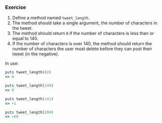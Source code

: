 ### Exercise

1. Define a method named `tweet_length`.
2. The method should take a single argument, the number of characters in the tweet.
3. The method should return `0` if the number of characters is less than or equal to 140.
4. If the number of characters is over 140, the method should return the number of characters the user must delete before they can post their tweet (in the negative).

In use:

```ruby
puts tweet_length(82)
=> 0

puts tweet_length(140)
=> 0

puts tweet_length(141)
=> -1

puts tweet_length(200)
=> -60
```
